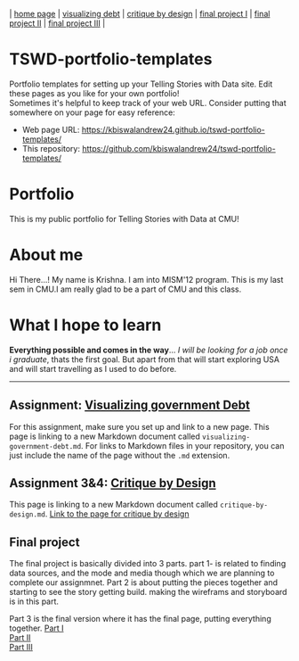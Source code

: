 | [home page](https://cmustudent.github.io/tswd-portfolio-templates/) | [visualizing debt](visualizing-government-debt) | [critique by design](critique-by-design) | [final project I](final-project-part-one) | [final project II](final-project-part-two) | [final project III](final-project-part-three) |

# TSWD-portfolio-templates
Portfolio templates for setting up your Telling Stories with Data site.  Edit these pages as you like for your own portfolio!  
Sometimes it's helpful to keep track of your web URL.  Consider putting that somewhere on your page for easy reference: 

- Web page URL: https://kbiswalandrew24.github.io/tswd-portfolio-templates/
- This repository: https://github.com/kbiswalandrew24/tswd-portfolio-templates/

# Portfolio
This is my public portfolio for Telling Stories with Data at CMU! 

# About me
Hi There...!  My name is Krishna. I am into MISM'12 program. This is my last sem in CMU.I am really glad to be a part of CMU and this class.

# What I hope to learn

**Everything possible and comes in the way**...
*I will be looking for a job once i graduate*, thats the first goal. But apart from that will start exploring USA and will start travelling as I used to do before.








********************************************************


## Assignment: [Visualizing government Debt](https://github.com/kbiswalandrew24/tswd-portfolio-templates/blob/main/visualizing-government-debt.md)
For this assignment, make sure you set up and link to a new page.  This page is linking to a new Markdown document called `visualizing-government-debt.md`.  For links to Markdown files in your repository, you can just include the name of the page without the `.md` extension. 

## Assignment 3&4: [Critique by Design](critique-by-design)
 This page is linking to a new Markdown document called `critique-by-design.md`. 
 [Link to the page for critique by design](https://github.com/kbiswalandrew24/tswd-portfolio-templates/blob/main/critique-by-design.md)

## Final project
The final project is basically divided into 3 parts. part 1- is related to finding data sources, and the mode and media though which we are planning to complete our assignmnet.
Part 2 is about putting the pieces together and starting to see the story getting build. making the wireframs and storyboard is in this part. 

Part 3 is the final version where it has the final page, putting everything together.
[Part I](https://github.io/kbiswalandrew24/tswd-portfolio-templates/blob/main/final-project-part-one.md)<br>
[Part II](https://github.io/kbiswalandrew24/tswd-portfolio-templates/blob/main/final-project-part-two.md)<br>
[Part III](https://github.io/kbiswalandrew24/tswd-portfolio-templates/blob/main/final-project-part-three.md)<br>


